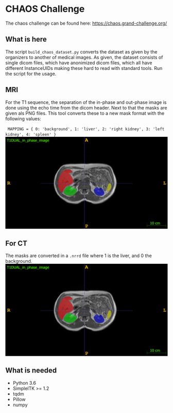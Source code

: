 # CHAOS Challenge
The chaos challenge can be found here: https://chaos.grand-challenge.org/

## What is here
The script `build_chaos_dataset.py` converts the dataset as given by the organizers to another of medical images.
As given, the dataset consists of single dicom files, which have anonimized dicom files, which all have different
InstanceUIDs making these hard to read with standard tools. Run the script for the usage.

##  MRI
For the T1 sequence, the separation of the in-phase and
out-phase image is done using the echo time from the dicom header. Next to that the masks are given als PNG files.
This tool converts these to a new mask format with the following values:

`
MAPPING = {
    0: 'background',
    1: 'liver',
    2: 'right kidney',
    3: 'left kidney',
    4: 'spleen'
}`
![MRI example](mri_example.png?raw=true "MRI Example read with ITK-SNAP")



## For CT
The masks are converted in a `.nrrd` file where 1 is the liver, and 0 the background.
![CT example](mri_example.png?raw=true "CT Example read with ITK-SNAP")



## What is needed
- Python 3.6
- SimpleITK >= 1.2
- tqdm
- Pillow
- numpy
